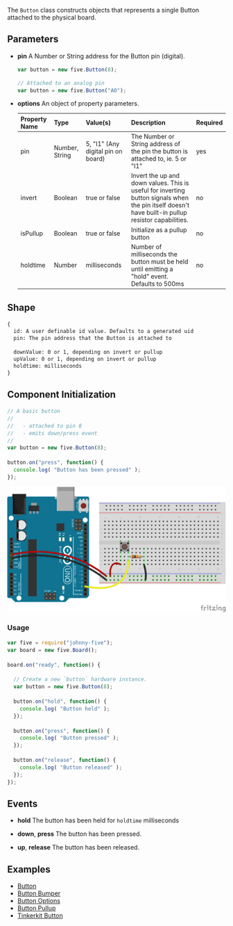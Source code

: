 The `Button` class constructs objects that represents a single Button attached to the physical board. 


## Parameters

- **pin** A Number or String address for the Button pin (digital).
  ```js
  var button = new five.Button(8);
  ```

  ```js
  // Attached to an analog pin
  var button = new five.Button("A0");
  ```




- **options** An object of property parameters.
  <table>
    <thead>
      <tr>
        <th>Property Name</th>
        <th>Type</th>
        <th>Value(s)</th>
        <th>Description</th>
        <th>Required</th>
      </tr>
    </thead>
    <tbody>
      <tr>
        <td>pin</td>
        <td>Number, String</td>
        <td>5, "I1" (Any digital pin on board)</td>
        <td>The Number or String address of the pin the button is attached to, ie. 5 or "I1"</td>
        <td>yes</td>
      </tr>
      <tr>
        <td>invert</td>
        <td>Boolean</td>
        <td>true or false</td>
        <td>Invert the up and down values. This is useful for inverting button signals when the pin itself doesn't have built-in pullup resistor capabilities.</td>
        <td>no</td>
      </tr>
      <tr>
        <td>isPullup</td>
        <td>Boolean</td>
        <td>true or false</td>
        <td>Initialize as a pullup button</td>
        <td>no</td>
      </tr>
      <tr>
        <td>holdtime</td>
        <td>Number</td>
        <td>milliseconds</td>
        <td>Number of milliseconds the button must be held until emitting a "hold" event. Defaults to 500ms</td>
        <td>no</td>
      </tr>    
    </tbody>
  </table>


## Shape

```
{ 
  id: A user definable id value. Defaults to a generated uid
  pin: The pin address that the Button is attached to
  
  downValue: 0 or 1, depending on invert or pullup
  upValue: 0 or 1, depending on invert or pullup
  holdtime: milliseconds
}
```

## Component Initialization

```js
// A basic button
// 
//   - attached to pin 8
//   - emits down/press event
//
var button = new five.Button(8);

button.on("press", function() {
  console.log( "Button has been pressed" );
});
```
![button breadboard](https://github.com/rwaldron/johnny-five/raw/master/docs/breadboard/button.png)


### Usage
```js
var five = require("johnny-five");
var board = new five.Board();

board.on("ready", function() {

  // Create a new `button` hardware instance.
  var button = new five.Button(8);

  button.on("hold", function() {
    console.log( "Button held" );
  });

  button.on("press", function() {
    console.log( "Button pressed" );
  });

  button.on("release", function() {
    console.log( "Button released" );
  });
});
```


## Events

- **hold** The button has been held for `holdtime` milliseconds

- **down**, **press** The button has been pressed.

- **up**, **release** The button has been released.


## Examples

- [Button](https://github.com/rwldrn/johnny-five/blob/master/docs/button.md)
- [Button Bumper](https://github.com/rwldrn/johnny-five/blob/master/docs/button-bumper.md)
- [Button Options](https://github.com/rwldrn/johnny-five/blob/master/docs/button-options.md)
- [Button Pullup](https://github.com/rwldrn/johnny-five/blob/master/docs/button-pullup.md)
- [Tinkerkit Button](https://github.com/rwldrn/johnny-five/blob/master/docs/tinkerkit-button.md)